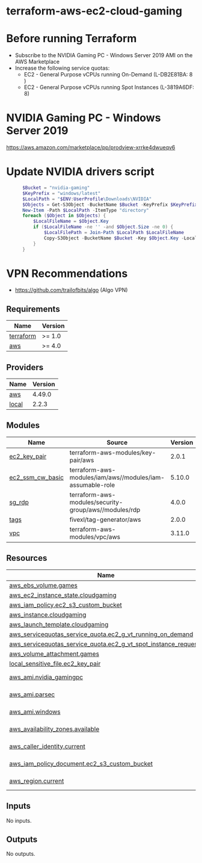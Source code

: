 # terraform-aws-ec2-cloud-gaming

# Before running Terraform
- Subscribe to the NVIDIA Gaming PC - Windows Server 2019 AMI on the AWS Marketplace
- Increase the following service quotas:
  - EC2 - General Purpose vCPUs running On-Demand (L-DB2E81BA: 8 )
  - EC2 - General Purpose vCPUs running Spot Instances (L-3819A6DF: 8)

# NVIDIA Gaming PC - Windows Server 2019
https://aws.amazon.com/marketplace/pp/prodview-xrrke4dwueqv6 

# Update NVIDIA drivers script
```ps1
      $Bucket = "nvidia-gaming"
      $KeyPrefix = "windows/latest"
      $LocalPath = "$ENV:UserProfile\Downloads\NVIDIA"
      $Objects = Get-S3Object -BucketName $Bucket -KeyPrefix $KeyPrefix -Region us-east-1
      New-Item -Path $LocalPath -ItemType "directory"
      foreach ($Object in $Objects) {
          $LocalFileName = $Object.Key
          if ($LocalFileName -ne '' -and $Object.Size -ne 0) {
              $LocalFilePath = Join-Path $LocalPath $LocalFileName
              Copy-S3Object -BucketName $Bucket -Key $Object.Key -LocalFile $LocalFilePath -Region us-east-1
          }
      }
```

# VPN Recommendations
- https://github.com/trailofbits/algo (Algo VPN)

<!-- BEGIN_TF_DOCS -->
## Requirements

| Name | Version |
|------|---------|
| <a name="requirement_terraform"></a> [terraform](#requirement\_terraform) | >= 1.0 |
| <a name="requirement_aws"></a> [aws](#requirement\_aws) | >= 4.0 |

## Providers

| Name | Version |
|------|---------|
| <a name="provider_aws"></a> [aws](#provider\_aws) | 4.49.0 |
| <a name="provider_local"></a> [local](#provider\_local) | 2.2.3 |

## Modules

| Name | Source | Version |
|------|--------|---------|
| <a name="module_ec2_key_pair"></a> [ec2\_key\_pair](#module\_ec2\_key\_pair) | terraform-aws-modules/key-pair/aws | 2.0.1 |
| <a name="module_ec2_ssm_cw_basic"></a> [ec2\_ssm\_cw\_basic](#module\_ec2\_ssm\_cw\_basic) | terraform-aws-modules/iam/aws//modules/iam-assumable-role | 5.10.0 |
| <a name="module_sg_rdp"></a> [sg\_rdp](#module\_sg\_rdp) | terraform-aws-modules/security-group/aws//modules/rdp | 4.0.0 |
| <a name="module_tags"></a> [tags](#module\_tags) | fivexl/tag-generator/aws | 2.0.0 |
| <a name="module_vpc"></a> [vpc](#module\_vpc) | terraform-aws-modules/vpc/aws | 3.11.0 |

## Resources

| Name | Type |
|------|------|
| [aws_ebs_volume.games](https://registry.terraform.io/providers/hashicorp/aws/latest/docs/resources/ebs_volume) | resource |
| [aws_ec2_instance_state.cloudgaming](https://registry.terraform.io/providers/hashicorp/aws/latest/docs/resources/ec2_instance_state) | resource |
| [aws_iam_policy.ec2_s3_custom_bucket](https://registry.terraform.io/providers/hashicorp/aws/latest/docs/resources/iam_policy) | resource |
| [aws_instance.cloudgaming](https://registry.terraform.io/providers/hashicorp/aws/latest/docs/resources/instance) | resource |
| [aws_launch_template.cloudgaming](https://registry.terraform.io/providers/hashicorp/aws/latest/docs/resources/launch_template) | resource |
| [aws_servicequotas_service_quota.ec2_g_vt_running_on_demand](https://registry.terraform.io/providers/hashicorp/aws/latest/docs/resources/servicequotas_service_quota) | resource |
| [aws_servicequotas_service_quota.ec2_g_vt_spot_instance_requests](https://registry.terraform.io/providers/hashicorp/aws/latest/docs/resources/servicequotas_service_quota) | resource |
| [aws_volume_attachment.games](https://registry.terraform.io/providers/hashicorp/aws/latest/docs/resources/volume_attachment) | resource |
| [local_sensitive_file.ec2_key_pair](https://registry.terraform.io/providers/hashicorp/local/latest/docs/resources/sensitive_file) | resource |
| [aws_ami.nvidia_gamingpc](https://registry.terraform.io/providers/hashicorp/aws/latest/docs/data-sources/ami) | data source |
| [aws_ami.parsec](https://registry.terraform.io/providers/hashicorp/aws/latest/docs/data-sources/ami) | data source |
| [aws_ami.windows](https://registry.terraform.io/providers/hashicorp/aws/latest/docs/data-sources/ami) | data source |
| [aws_availability_zones.available](https://registry.terraform.io/providers/hashicorp/aws/latest/docs/data-sources/availability_zones) | data source |
| [aws_caller_identity.current](https://registry.terraform.io/providers/hashicorp/aws/latest/docs/data-sources/caller_identity) | data source |
| [aws_iam_policy_document.ec2_s3_custom_bucket](https://registry.terraform.io/providers/hashicorp/aws/latest/docs/data-sources/iam_policy_document) | data source |
| [aws_region.current](https://registry.terraform.io/providers/hashicorp/aws/latest/docs/data-sources/region) | data source |

## Inputs

No inputs.

## Outputs

No outputs.
<!-- END_TF_DOCS -->